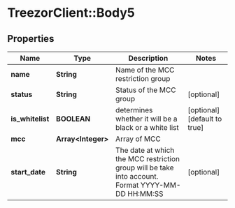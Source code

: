 # TreezorClient::Body5

## Properties
Name | Type | Description | Notes
------------ | ------------- | ------------- | -------------
**name** | **String** | Name of the MCC restriction group | 
**status** | **String** | Status of the MCC group | [optional] 
**is_whitelist** | **BOOLEAN** | determines whether it will be a black or a white list | [optional] [default to true]
**mcc** | **Array&lt;Integer&gt;** | Array of MCC | 
**start_date** | **String** | The date at which the MCC restriction group will be take into account. Format YYYY-MM-DD HH:MM:SS | [optional] 


